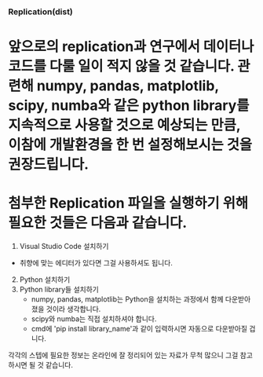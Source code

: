### Replication(dist)


# 앞으로의 replication과 연구에서 데이터나 코드를 다룰 일이 적지 않을 것 같습니다. 관련해 numpy, pandas, matplotlib, scipy, numba와 같은 python library를 지속적으로 사용할 것으로 예상되는 만큼, 이참에 개발환경을 한 번 설정해보시는 것을 권장드립니다.

# 첨부한 Replication 파일을 실행하기 위해 필요한 것들은 다음과 같습니다.

1. Visual Studio Code 설치하기
- 취향에 맞는 에디터가 있다면 그걸 사용하셔도 됩니다.
2. Python 설치하기
3. Python library들 설치하기
    - numpy, pandas, matplotlib는 Python을 설치하는 과정에서 함께 다운받아졌을 것이라 생각합니다.
    - scipy와 numba는 직접 설치하셔야 합니다.
    - cmd에 'pip install library_name'과 같이 입력하시면 자동으로 다운받아질 겁니다.

각각의 스텝에 필요한 정보는 온라인에 잘 정리되어 있는 자료가 무척 많으니 그걸 참고하시면 될 것 같습니다.